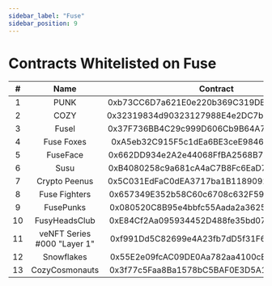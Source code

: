 ```yaml
---
sidebar_label: "Fuse"
sidebar_position: 9
---
```


# Contracts Whitelisted on Fuse

|#|Name|Contract|Supply|
|:-:|:-:|:-:|:-:|
|1|PUNK|0xb73CC6D7a621E0e220b369C319DBFaC258cEf4D2|3,096|
|2|COZY|0x32319834d90323127988E4e2DC7b2162d4262904|999|
|3|Fusel|0x37F736BB4C29c999D606Cb9B64A7c0f4698056F5|382|
|4|Fuse Foxes|0xA5eb32C915F5c1dEa6BE3ceE98465fDAe100f2c7|492|
|5|FuseFace|0x662DD934e2A2e44068FfBA2568B7a9a4709543d7|416|
|6|Susu|0xB4080258c9a681cA4aC7B8Fc6EaD7d75653397D2|70|
|7|Crypto Peenus|0x5C031EdFaC0dEA3717ba1B11890923E62e34A31B|250|
|8|Fuse Fighters|0x657349E352b58C60c6708c632F590602e5715E5f|274|
|9|FusePunks|0x080520C8B95e4bbfc55Aada2a362575433E56533|151|
|10|FusyHeadsClub|0xE84Cf2Aa095934452D488fe35bd07A03389c6A19|66|
|11|veNFT Series #000 "Layer 1"|0xf991Dd5C82699e4A23fb7dD5f31F6E30925E9027|75|
|12|Snowflakes|0x55E2e09fcAC09DE0Aa782aa4100cEb5A8ec0473A|91|
|13|CozyCosmonauts|0x3f77c5Faa8Ba1578bC5BAF0E3D5A1ed710096569|411|